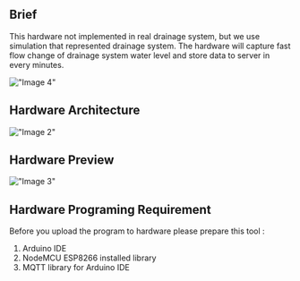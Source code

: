 ## Brief
This hardware not implemented in real drainage system, but we use simulation that represented drainage system. The hardware will capture fast flow change of drainage system water level and store data to server in every minutes.

!["Image 4"](https://s19.postimg.org/upladleab/image.jpg)

## Hardware Architecture
!["Image 2"](https://s19.postimg.org/5yvlzryxf/Flood_Monitoring_Device_bb.jpg)


## Hardware Preview
!["Image 3"](https://s19.postimg.org/tbtniaf0z/Gambar_Alat.jpg)


## Hardware Programing Requirement
Before you upload the program to hardware please prepare this tool :
1. Arduino IDE
2. NodeMCU ESP8266 installed library
3. MQTT library for Arduino IDE